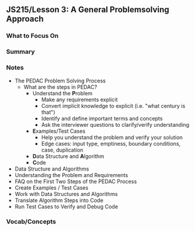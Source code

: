 ## JS215/Lesson 3: A General Problemsolving Approach



### What to Focus On

### Summary

### Notes

* The PEDAC Problem Solving Process
  * What are the steps in PEDAC?
    * Understand the **P**roblem
      * Make any requirements explicit
      * Convert implicit knowledge to explicit (i.e. "what century is that")
      * Identify and define important terms and concepts
      * Ask the interviewer questions to clarify/verify understanding
    * **E**xamples/Test Cases
      * Help you understand the problem and verify your solution
      * Edge cases: input type, emptiness, boundary conditions, case, duplication
    * **D**ata Structure and **A**lgorithm
    * **C**ode
* Data Structure and Algorithms
* Understanding the Problem and Requirements
* FAQ on the First Two Steps of the PEDAC Process
* Create Examples / Test Cases
* Work with Data Structures and Algorithms
* Translate Algorithm Steps into Code
* Run Test Cases to Verify and Debug Code

### Vocab/Concepts


